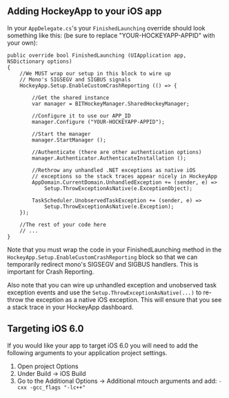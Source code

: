 ## Adding HockeyApp to your iOS app

In your `AppDelegate.cs`'s your `FinishedLaunching` override should look something like this: (be sure to replace "YOUR-HOCKEYAPP-APPID" with your own):

```
public override bool FinishedLaunching (UIApplication app, NSDictionary options)
{
	//We MUST wrap our setup in this block to wire up
	// Mono's SIGSEGV and SIGBUS signals
	HockeyApp.Setup.EnableCustomCrashReporting (() => {

		//Get the shared instance
		var manager = BITHockeyManager.SharedHockeyManager;

		//Configure it to use our APP_ID
		manager.Configure ("YOUR-HOCKEYAPP-APPID");

		//Start the manager
		manager.StartManager ();

		//Authenticate (there are other authentication options)
		manager.Authenticator.AuthenticateInstallation ();
		
		//Rethrow any unhandled .NET exceptions as native iOS 
		// exceptions so the stack traces appear nicely in HockeyApp
		AppDomain.CurrentDomain.UnhandledException += (sender, e) => 
			Setup.ThrowExceptionAsNative(e.ExceptionObject);

		TaskScheduler.UnobservedTaskException += (sender, e) => 
			Setup.ThrowExceptionAsNative(e.Exception);
	});

	//The rest of your code here
	// ...
}
```

Note that you must wrap the code in your FinishedLaunching method in the `HockeyApp.Setup.EnableCustomCrashReporting` block so that we can temporarily redirect mono's SIGSEGV and SIGBUS handlers.  This is important for Crash Reporting.

Also note that you can wire up unhandled exception and unobserved task exception events and use the `Setup.ThrowExceptionAsNative(...)` to re-throw the exception as a native iOS exception.  This will ensure that you see a stack trace in your HockeyApp dashboard.


## Targeting iOS 6.0
If you would like your app to target iOS 6.0 you will need to add the following arguments to your application project settings.

1. Open project Options
2. Under Build -> iOS Build
3. Go to the Additional Options -> Additional mtouch arguments and add:
   `-cxx -gcc_flags "-lc++"`
